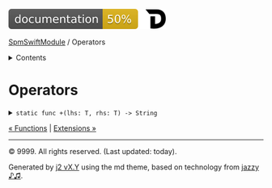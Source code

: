 <!--
Bebop simple MD theme
Copyright 2020 J2 Authors
Licensed under MIT (https://github.com/johnfairh/J2/blob/master/LICENSE)
-->
![50%](badge.svg)
[![Open in Dash](img/dash.svg)](dash-feed://https%3A%2F%2Fwww%2Egoogle%2Ecom%2F)


[SpmSwiftModule](index.md)
 / Operators


<details>
<summary>Contents</summary>


[Types](types.md?swift)

  * [ABaseClass](types/abaseclass.md?swift)


  * [ADerivedClass](types/aderivedclass.md?swift)


  * [AnEnum](types/anenum.md?swift)


  * [FirstProtocol](types/firstprotocol1.md?swift)


  * [GenericBase](types/genericbase.md?swift)


  * [Nop](types/nop.md?swift)


  * [PropertyWrapperClient](types/propertywrapperclient.md?swift)


  * [SecondProtocol](types/secondprotocol.md?swift)


  * [SpmSwiftModule](types/spmswiftmodule.md?swift)

    * [Nested1](types/spmswiftmodule/nested1.md?swift)

    * [Nested2](types/spmswiftmodule.md?swift#nested2)


  * [T](types.md?swift#t1)



[Functions](functions.md?swift)

  * [deprecatedFunction(callback:)](functions.md?swift#deprecatedfunctioncallback)


  * [functionA(arg1:_:arg3:)](functions.md?swift#functionaarg1_arg3)



Operators

  * [+(T, T)](#t-t)



[Extensions](extensions.md?swift)

  * [Collection](extensions/collection.md?swift)


  * [String.Element](extensions/stringelement.md?swift)





</details>

# Operators

















<details>
<summary><code>static func +(lhs: T, rhs: T) -> String</code></summary>








Unscoped operator






#### Declaration

``` swift
func + (lhs: T, rhs: T) -> String
```










[Show on GitHub](https://www.bbc.co.uk//Sources/SpmSwiftModule/SpmSwiftModule.swift#L101-L103)
</details>





[&laquo; Functions](functions.md?swift) | [Extensions &raquo;](extensions.md?swift)


-----
&copy; 9999. All rights reserved. (Last updated: today).


Generated by [j2 vX.Y](https://github.com/johnfairh/j2)
using the md theme, based on technology from
[jazzy ♪♫](https://github.com/realm/jazzy).


